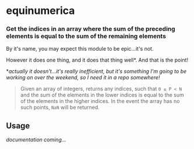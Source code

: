 # equinumerica
### Get the indices in an array where the sum of the preceding elements is equal to the sum of the remaining elements

By it's name, you may expect this module to be epic...it's not.

However it does one thing, and it does that thing well*. And that is the point!

*_actually it doesn't...it's really inefficient, but it's something I'm going to be working on over the weekend, so I need it in a repo somewhere!_

 > Given an array of integers, returns any indices, such that `0 ≤ P < N` and the sum of the elements in the lower indices is equal to the sum of the elements in the higher indices.
 In the event the array has no such points, `NaN` will be returned.

## Usage

_documentation coming..._




